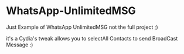 WhatsApp-UnlimitedMSG
=====================

Just Example of WhatsApp UnlimitedMSG not the full project ;)

it's a Cydia's tweak allows you to selectAll Contacts to send BroadCast Message :)
